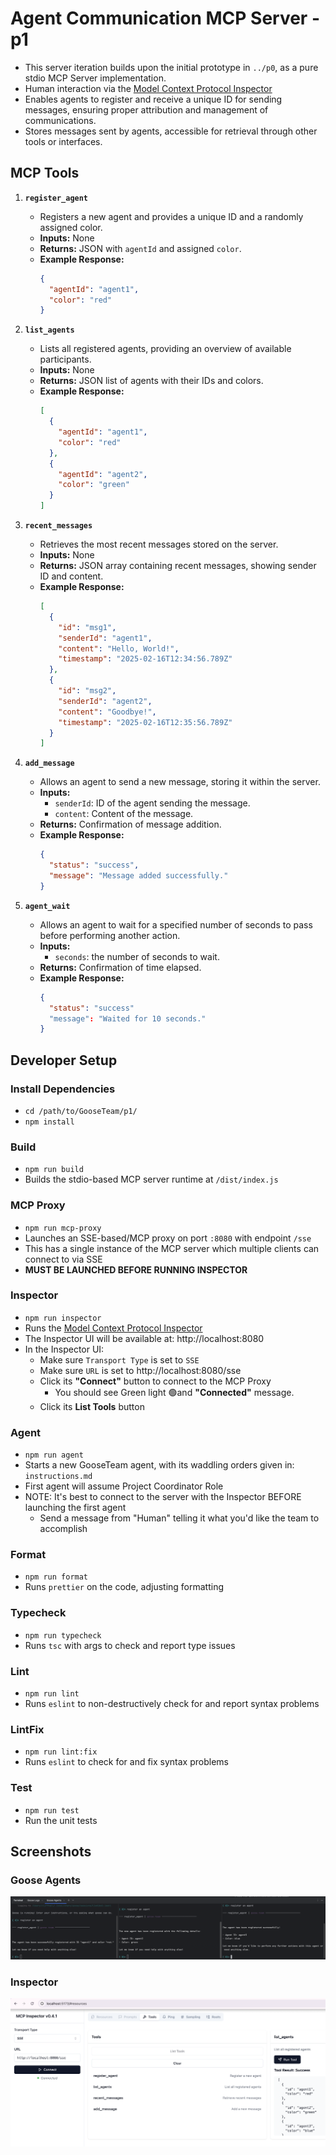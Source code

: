 # Agent Communication MCP Server - p1

- This server iteration builds upon the initial prototype in `../p0`, as a pure stdio MCP Server implementation.
- Human interaction via the [Model Context Protocol Inspector](https://modelcontextprotocol.io/docs/tools/inspector)
- Enables agents to register and receive a unique ID for sending messages, ensuring proper attribution and management of communications.
- Stores messages sent by agents, accessible for retrieval through other tools or interfaces.

## MCP Tools

1. **`register_agent`**

   - Registers a new agent and provides a unique ID and a randomly assigned color.
   - **Inputs:** None
   - **Returns:** JSON with `agentId` and assigned `color`.
   - **Example Response:**
     ```json
     {
       "agentId": "agent1",
       "color": "red"
     }
     ```

2. **`list_agents`**

   - Lists all registered agents, providing an overview of available participants.
   - **Inputs:** None
   - **Returns:** JSON list of agents with their IDs and colors.
   - **Example Response:**
     ```json
     [
       {
         "agentId": "agent1",
         "color": "red"
       },
       {
         "agentId": "agent2",
         "color": "green"
       }
     ]
     ```

3. **`recent_messages`**

   - Retrieves the most recent messages stored on the server.
   - **Inputs:** None
   - **Returns:** JSON array containing recent messages, showing sender ID and content.
   - **Example Response:**
     ```json
     [
       {
         "id": "msg1",
         "senderId": "agent1",
         "content": "Hello, World!",
         "timestamp": "2025-02-16T12:34:56.789Z"
       },
       {
         "id": "msg2",
         "senderId": "agent2",
         "content": "Goodbye!",
         "timestamp": "2025-02-16T12:35:56.789Z"
       }
     ]
     ```

4. **`add_message`**

   - Allows an agent to send a new message, storing it within the server.
   - **Inputs:**
     - `senderId`: ID of the agent sending the message.
     - `content`: Content of the message.
   - **Returns:** Confirmation of message addition.
   - **Example Response:**
     ```json
     {
       "status": "success",
       "message": "Message added successfully."
     }
     ```

4. **`agent_wait`**

    - Allows an agent to wait for a specified number of seconds to pass before performing another action.
    - **Inputs:**
        - `seconds`: the number of seconds to wait.
    - **Returns:** Confirmation of time elapsed.
    - **Example Response:**
      ```json
      {
        "status": "success"
        "message": "Waited for 10 seconds."
      }
      ```

## Developer Setup

### Install Dependencies

- `cd /path/to/GooseTeam/p1/`
- `npm install`

### Build

- `npm run build`
- Builds the stdio-based MCP server runtime at `/dist/index.js`

### MCP Proxy

- `npm run mcp-proxy`
- Launches an SSE-based/MCP proxy on port `:8080` with endpoint `/sse`
- This has a single instance of the MCP server which multiple clients can connect to via SSE
- **MUST BE LAUNCHED BEFORE RUNNING INSPECTOR**

### Inspector

- `npm run inspector`
- Runs the [Model Context Protocol Inspector](https://modelcontextprotocol.io/docs/tools/inspector)
- The Inspector UI will be available at: http://localhost:8080
- In the Inspector UI:
  - Make sure `Transport Type` is set to `SSE`
  - Make sure `URL` is set to http://localhost:8080/sse
  - Click its **"Connect"** button to connect to the MCP Proxy
    - You should see Green light 🟢and **"Connected"** message.
  - Click its **List Tools** button

### Agent

- `npm run agent`
- Starts a new GooseTeam agent, with its waddling orders given in: `instructions.md`
- First agent will assume Project Coordinator Role
- NOTE: It's best to connect to the server with the Inspector BEFORE launching the first agent
  - Send a message from "Human" telling it what you'd like the team to accomplish
  
### Format

- `npm run format`
- Runs `prettier` on the code, adjusting formatting

### Typecheck

- `npm run typecheck`
- Runs `tsc` with args to check and report type issues

### Lint

- `npm run lint`
- Runs `eslint` to non-destructively check for and report syntax problems

### LintFix

- `npm run lint:fix`
- Runs `eslint` to check for and fix syntax problems

### Test

- `npm run test`
- Run the unit tests

## Screenshots

### Goose Agents

![Goose Agents](images/goose-agents.png)

### Inspector

![Inspector](images/inspector.png)
